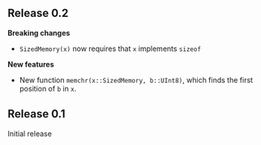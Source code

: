 ## Release 0.2
__Breaking changes__

* `SizedMemory(x)` now requires that `x` implements `sizeof`

__New features__

* New function `memchr(x::SizedMemory, b::UInt8)`, which finds the first position of `b` in `x`.

## Release 0.1
Initial release
